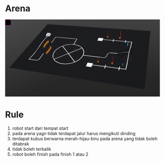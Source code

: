 # Arena
![alt text](https://github.com/2black0/webots-laboratory/blob/main/competition/line-arena/complete_robot.png)

# Rule
1. robot start dari tempat start
2. pada arena yagn tidak terdapat jalur harus mengikuti dinding 
3. terdapat kubus berwarna merah-hijau-biru pada arena yang tidak boleh ditabrak
4. tidak boleh terbalik
5. robot boleh finish pada finish 1 atau 2